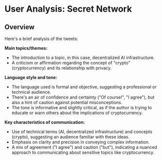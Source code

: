 # User Analysis: Secret Network

## Overview

Here's a brief analysis of the tweets:

**Main topics/themes:**

* The introduction to a topic, in this case, decentralized AI infrastructure.
* A criticism or affirmation regarding the concept of "crypto" (cryptocurrency) and its relationship with privacy.

**Language style and tone:**

* The language used is formal and objective, suggesting a professional or technical audience.
* There's an air of confidence and certainty ("Of course!", "I agree"), but also a hint of caution against potential misconceptions.
* The tone is informative and slightly critical, as if the author is trying to educate or warn others about the implications of cryptocurrency.

**Key characteristics of communication:**

* Use of technical terms (AI, decentralized infrastructure) and concepts (crypto), suggesting an audience familiar with these ideas.
* Emphasis on clarity and precision in conveying complex information.
* A mix of agreement ("I agree") and caution ("but"), indicating a nuanced approach to communicating about sensitive topics like cryptocurrency.
